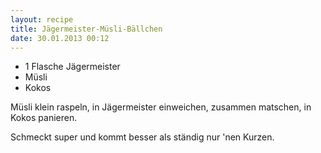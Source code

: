 ```yaml
---
layout: recipe
title: Jägermeister-Müsli-Bällchen
date: 30.01.2013 00:12
---
```


* 1 Flasche Jägermeister
* Müsli
* Kokos

Müsli klein raspeln, in Jägermeister einweichen, zusammen matschen, in Kokos
panieren.

Schmeckt super und kommt besser als ständig nur 'nen Kurzen.
